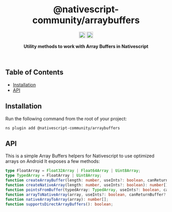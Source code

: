 <!-- ⚠️ This README has been generated from the file(s) "blueprint.md" ⚠️--><!-- ⚠️ This README has been generated from the file(s) "blueprint.md" ⚠️-->
<!--  !!!!!!!!!!!!!!!!!!!!!!!!!!!!!!!!!!!!!!!!!!!!!!!!!!!!!!!!!!!!!!!
      !!!!!!!!!!!!!!!!!!!!!!!!!!!!!!!!!!!!!!!!!!!!!!!!!!!!!!!!!!!!!!!
      !!!!!!!!!!!!!!!!!!!!!!!!!!!!!!!!!!!!!!!!!!!!!!!!!!!!!!!!!!!!!!!
      !!!!!!!!!!!!!!!!!!!!!!!!!!!!!!!!!!!!!!!!!!!!!!!!!!!!!!!!!!!!!!!
      !!!!!!!!!!!!!!!!!!!!!!!!!!!!!!!!!!!!!!!!!!!!!!!!!!!!!!!!!!!!!!!
      !!!!!!!!!!!!!!!!!!!!!!!!!!!!!!!!!!!!!!!!!!!!!!!!!!!!!!!!!!!!!!!
      !!!!!!!!!!!!!!!!!!!!!!!!!!!!!!!!!!!!!!!!!!!!!!!!!!!!!!!!!!!!!!!
      !!!!!!!!!!!!!!!!!!!!!!!!!!!!!!!!!!!!!!!!!!!!!!!!!!!!!!!!!!!!!!!
      !!!!!!!!!!!!!!!!!!!!!!!!!!!!!!!!!!!!!!!!!!!!!!!!!!!!!!!!!!!!!!!
      DO NOT EDIT THIS READEME DIRECTLY! Edit "bluesprint.md" instead.
      !!!!!!!!!!!!!!!!!!!!!!!!!!!!!!!!!!!!!!!!!!!!!!!!!!!!!!!!!!!!!!!
      !!!!!!!!!!!!!!!!!!!!!!!!!!!!!!!!!!!!!!!!!!!!!!!!!!!!!!!!!!!!!!!
      !!!!!!!!!!!!!!!!!!!!!!!!!!!!!!!!!!!!!!!!!!!!!!!!!!!!!!!!!!!!!!!
      !!!!!!!!!!!!!!!!!!!!!!!!!!!!!!!!!!!!!!!!!!!!!!!!!!!!!!!!!!!!!!!
      !!!!!!!!!!!!!!!!!!!!!!!!!!!!!!!!!!!!!!!!!!!!!!!!!!!!!!!!!!!!!!!
      !!!!!!!!!!!!!!!!!!!!!!!!!!!!!!!!!!!!!!!!!!!!!!!!!!!!!!!!!!!!!!!
      !!!!!!!!!!!!!!!!!!!!!!!!!!!!!!!!!!!!!!!!!!!!!!!!!!!!!!!!!!!!!!!
      !!!!!!!!!!!!!!!!!!!!!!!!!!!!!!!!!!!!!!!!!!!!!!!!!!!!!!!!!!!!!!!
      !!!!!!!!!!!!!!!!!!!!!!!!!!!!!!!!!!!!!!!!!!!!!!!!!!!!!!!!!!!!!!! -->
<h1 align="center">@nativescript-community/arraybuffers</h1>
<p align="center">
		<a href="https://npmcharts.com/compare/@nativescript-community/arraybuffers?minimal=true"><img alt="Downloads per month" src="https://img.shields.io/npm/dm/@nativescript-community/arraybuffers.svg" height="20"/></a>
<a href="https://www.npmjs.com/package/@nativescript-community/arraybuffers"><img alt="NPM Version" src="https://img.shields.io/npm/v/@nativescript-community/arraybuffers.svg" height="20"/></a>
	</p>

<p align="center">
  <b>Utility methods to work with Array Buffers in Nativescript</b></br>
  <sub><sub>
</p>

<br />

[](#table-of-contents)

[](#table-of-contents)

## Table of Contents

-   [Installation](#installation)
-   [API](#api)

[](#installation)

[](#installation)

## Installation

Run the following command from the root of your project:

`ns plugin add @nativescript-community/arraybuffers`

[](#api)

[](#api)

## API

This is a simple Array Buffers helpers for Nativescript to use optimized arrays on Android
It exposes a few methods:

```ts
type FloatArray = Float32Array | Float64Array | Uint8Array;
type TypedArray = FloatArray | Uint8Array;
function createArrayBuffer(length: number, useInts?: boolean, canReturnBuffer?: boolean): TypedArray;
function createNativeArray(length: number, useInts?: boolean): number[];
function pointsFromBuffer(typedArray: TypedArray, useInts?: boolean, canReturnBuffer?: boolean): number[] | TypedArray;
function arrayToNativeArray(array, useInts?: boolean, canReturnBuffer?: boolean): number[];
function nativeArrayToArray(array): number[];
function supportsDirectArrayBuffers(): boolean;
```
